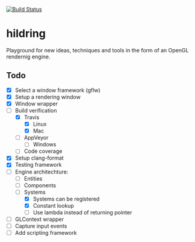 [![Build Status](https://travis-ci.org/henningerlandsen/hildring.svg?branch=master)](https://travis-ci.org/henningerlandsen/hildring)

# hildring
Playground for new ideas, techniques and tools in the form of an OpenGL rendernig engine.

## Todo
- [x] Select a window framework (gflw)
- [x] Setup a rendering window
- [x] Window wrapper
- [ ] Build verification
    - [x] Travis
        - [x] Linux
        - [x] Mac
    - [ ] AppVeyor
        - [ ] Windows
    - [ ] Code coverage
- [x] Setup clang-format
- [x] Testing framework
- [ ] Engine architechture:
    - [ ] Entities
    - [ ] Components
    - [ ] Systems
        - [x] Systems can be registered
        - [x] Constant lookup
        - [ ] Use lambda instead of returning pointer

- [ ] GLContext wrapper
- [ ] Capture input events
- [ ] Add scripting framework
